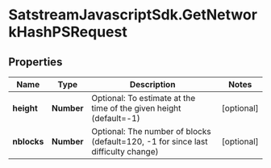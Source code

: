 # SatstreamJavascriptSdk.GetNetworkHashPSRequest

## Properties
Name | Type | Description | Notes
------------ | ------------- | ------------- | -------------
**height** | **Number** | Optional: To estimate at the time of the given height (default&#x3D;-1) | [optional] 
**nblocks** | **Number** | Optional: The number of blocks (default&#x3D;120, -1 for since last difficulty change) | [optional] 
